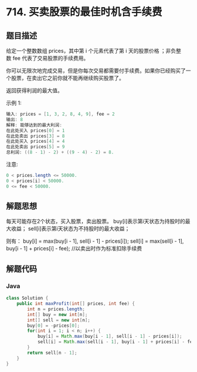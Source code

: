 # 714. 买卖股票的最佳时机含手续费

## 题目描述

给定一个整数数组 prices，其中第 i 个元素代表了第 i 天的股票价格 ；非负整数 fee 代表了交易股票的手续费用。

你可以无限次地完成交易，但是你每次交易都需要付手续费。如果你已经购买了一个股票，在卖出它之前你就不能再继续购买股票了。

返回获得利润的最大值。

示例 1:
```java
输入: prices = [1, 3, 2, 8, 4, 9], fee = 2
输出: 8
解释: 能够达到的最大利润:  
在此处买入 prices[0] = 1
在此处卖出 prices[3] = 8
在此处买入 prices[4] = 4
在此处卖出 prices[5] = 9
总利润: ((8 - 1) - 2) + ((9 - 4) - 2) = 8.
```
注意:
```java
0 < prices.length <= 50000.
0 < prices[i] < 50000.
0 <= fee < 50000.
```

## 解题思想

每天可能存在2个状态，买入股票，卖出股票。
buy[i]表示第i天状态为持股时的最大收益；
sell[i]表示第i天状态为不持股时的最大收益；

则有：
buy[i] = max(buy[i - 1], sell[i - 1] - prices[i]);
sell[i] = max(sell[i - 1], buy[i - 1] + prices[i] - fee); //以卖出时作为标准扣除手续费

## 解题代码

### Java

```java
class Solution {
    public int maxProfit(int[] prices, int fee) {
        int n = prices.length;
        int[] buy = new int[n];
        int[] sell = new int[n];
        buy[0] = -prices[0];
        for(int i = 1; i < n; i++) {
            buy[i] = Math.max(buy[i - 1], sell[i - 1] - prices[i]);
            sell[i] = Math.max(sell[i - 1], buy[i - 1] + prices[i] - fee);
        }
        return sell[n - 1];
    }
}
```